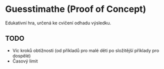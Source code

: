 # Guesstimathe (Proof of Concept)

Edukativní hra, určená ke cvičení odhadu výsledku.

## TODO
- Víc kroků obtížnosti (od příkladů pro malé děti po složitější příklady pro dospělé)
- Časový limit
